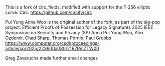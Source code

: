 This is a fork of circ_fields, modified with support for the T-256 elliptic curve. 
Circ: https://github.com/circify/circ

Pui Yung Anna Woo is the original author of the fork, as part of the sig-pop project:
Efficient Proofs of Possession for Legacy Signatures
2025 IEEE Symposium on Security and Privacy (SP)
Anna Pui Yung Woo, Alex Ozdemir, Chad Sharp, Thomas Pornin, Paul Grubbs
https://www.computer.org/csdl/proceedings-article/sp/2025/223600a080/21B7RmZTW00

Greg Zaverucha made further small changes

